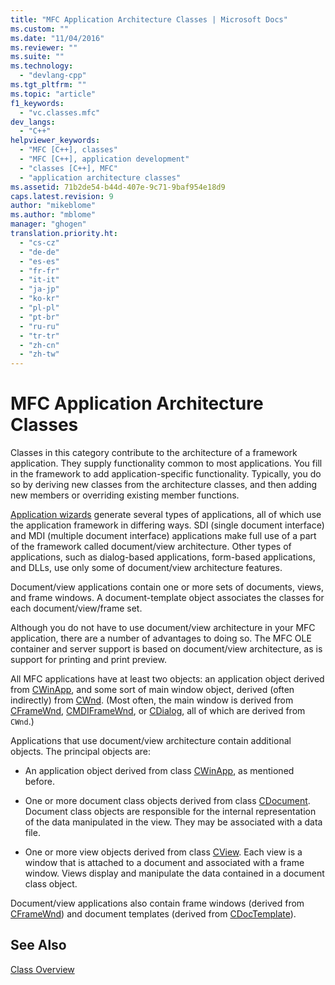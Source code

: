 ```yaml
---
title: "MFC Application Architecture Classes | Microsoft Docs"
ms.custom: ""
ms.date: "11/04/2016"
ms.reviewer: ""
ms.suite: ""
ms.technology: 
  - "devlang-cpp"
ms.tgt_pltfrm: ""
ms.topic: "article"
f1_keywords: 
  - "vc.classes.mfc"
dev_langs: 
  - "C++"
helpviewer_keywords: 
  - "MFC [C++], classes"
  - "MFC [C++], application development"
  - "classes [C++], MFC"
  - "application architecture classes"
ms.assetid: 71b2de54-b44d-407e-9c71-9baf954e18d9
caps.latest.revision: 9
author: "mikeblome"
ms.author: "mblome"
manager: "ghogen"
translation.priority.ht: 
  - "cs-cz"
  - "de-de"
  - "es-es"
  - "fr-fr"
  - "it-it"
  - "ja-jp"
  - "ko-kr"
  - "pl-pl"
  - "pt-br"
  - "ru-ru"
  - "tr-tr"
  - "zh-cn"
  - "zh-tw"
---
```

# MFC Application Architecture Classes
Classes in this category contribute to the architecture of a framework application. They supply functionality common to most applications. You fill in the framework to add application-specific functionality. Typically, you do so by deriving new classes from the architecture classes, and then adding new members or overriding existing member functions.  
  
 [Application wizards](../mfc/reference/mfc-application-wizard.md) generate several types of applications, all of which use the application framework in differing ways. SDI (single document interface) and MDI (multiple document interface) applications make full use of a part of the framework called document/view architecture. Other types of applications, such as dialog-based applications, form-based applications, and DLLs, use only some of document/view architecture features.  
  
 Document/view applications contain one or more sets of documents, views, and frame windows. A document-template object associates the classes for each document/view/frame set.  
  
 Although you do not have to use document/view architecture in your MFC application, there are a number of advantages to doing so. The MFC OLE container and server support is based on document/view architecture, as is support for printing and print preview.  
  
 All MFC applications have at least two objects: an application object derived from [CWinApp](../mfc/reference/cwinapp-class.md), and some sort of main window object, derived (often indirectly) from [CWnd](../mfc/reference/cwnd-class.md). (Most often, the main window is derived from [CFrameWnd](../mfc/reference/cframewnd-class.md), [CMDIFrameWnd](../mfc/reference/cmdiframewnd-class.md), or [CDialog](../mfc/reference/cdialog-class.md), all of which are derived from `CWnd`.)  
  
 Applications that use document/view architecture contain additional objects. The principal objects are:  
  
-   An application object derived from class [CWinApp](../mfc/reference/cwinapp-class.md), as mentioned before.  
  
-   One or more document class objects derived from class [CDocument](../mfc/reference/cdocument-class.md). Document class objects are responsible for the internal representation of the data manipulated in the view. They may be associated with a data file.  
  
-   One or more view objects derived from class [CView](../mfc/reference/cview-class.md). Each view is a window that is attached to a document and associated with a frame window. Views display and manipulate the data contained in a document class object.  
  
 Document/view applications also contain frame windows (derived from [CFrameWnd](../mfc/reference/cframewnd-class.md)) and document templates (derived from [CDocTemplate](../mfc/reference/cdoctemplate-class.md)).  
  
## See Also  
 [Class Overview](../mfc/class-library-overview.md)

